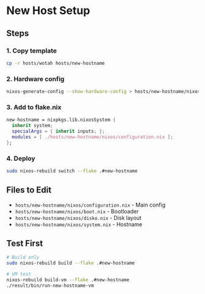 # New Host Setup

## Steps

### 1. Copy template
```bash
cp -r hosts/wotah hosts/new-hostname
```

### 2. Hardware config
```bash
nixos-generate-config --show-hardware-config > hosts/new-hostname/nixos/hardware.nix
```

### 3. Add to flake.nix
```nix
new-hostname = nixpkgs.lib.nixosSystem {
  inherit system;
  specialArgs = { inherit inputs; };
  modules = [ ./hosts/new-hostname/nixos/configuration.nix ];
};
```

### 4. Deploy
```bash
sudo nixos-rebuild switch --flake .#new-hostname
```

## Files to Edit

- `hosts/new-hostname/nixos/configuration.nix` - Main config
- `hosts/new-hostname/nixos/boot.nix` - Bootloader
- `hosts/new-hostname/nixos/disko.nix` - Disk layout
- `hosts/new-hostname/nixos/system.nix` - Hostname

## Test First

```bash
# Build only
sudo nixos-rebuild build --flake .#new-hostname

# VM test
nixos-rebuild build-vm --flake .#new-hostname
./result/bin/run-new-hostname-vm
```
